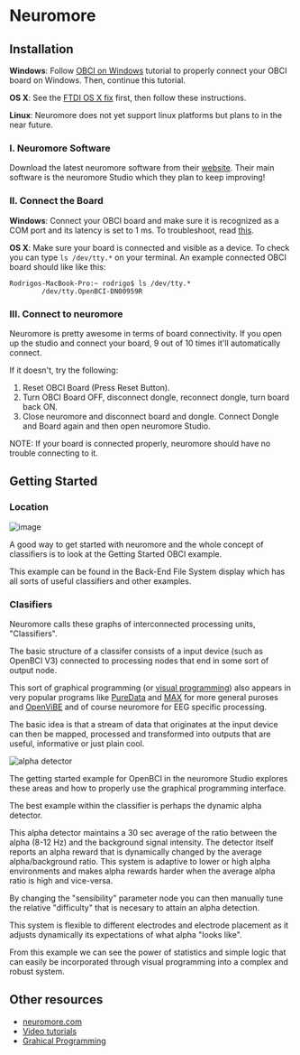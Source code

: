 # Neuromore

## Installation

**Windows**: Follow [OBCI on Windows](http://docs.openbci.com/tutorials/10-OpenBCI_on_Windows) tutorial to properly connect your OBCI board on Windows. Then, continue this tutorial.

**OS X**: See the [FTDI OS X fix](http://docs.openbci.com/Tutorials/10-Mac_FTDI_Driver_Fix) first, then follow these instructions.

**Linux**: Neuromore does not yet support linux platforms but plans to in the near future.

### I. Neuromore Software
Download the latest neuromore software from their [website](http://www.neuromore.com/). Their main software is the neuromore Studio which they plan to keep improving!

### II. Connect the Board

**Windows**: Connect your OBCI board and make sure it is recognized as a COM port and its latency is set to 1 ms. To troubleshoot, read [this](http://docs.openbci.com/tutorials/10-OpenBCI_on_Windows).

**OS X**: Make sure your board is connected and visible as a device. To check you can type `ls /dev/tty.*` on your terminal. An example connected OBCI board should like like this:

	Rodrigos-MacBook-Pro:~ rodrigo$ ls /dev/tty.*
			/dev/tty.OpenBCI-DN00959R


### III. Connect to neuromore

Neuromore is pretty awesome in terms of board connectivity. If you open up the studio and connect your board, 9 out of 10 times it'll automatically connect. 

If it doesn't, try the following:

1. Reset OBCI Board (Press Reset Button). 
2. Turn OBCI Board OFF, disconnect dongle, reconnect dongle, turn board back ON. 
3. Close neuromore and disconnect board and dongle. Connect Dongle and Board again and then open neuromore Studio.

NOTE: If your board is connected properly, neuromore should have no trouble connecting to it.

## Getting Started

### Location

![image](../assets/images/obci_gs_loc.png)

A good way to get started with neuromore and the whole concept of classifiers is to look at the Getting Started OBCI example. 

This example can be found in the Back-End File System display which has all sorts of useful classifiers and other examples. 

### Clasifiers
Neuromore calls these graphs of interconnected processing units, "Classifiers".

The basic structure of a classifer consists of a input device (such as OpenBCI V3) connected to processing nodes that end in some sort of output node. 

This sort of graphical programming (or [visual programming](https://en.wikipedia.org/wiki/Visual_programming_language)) also appears in very popular programs like [PureData](https://puredata.info/) and [MAX]( https://en.wikipedia.org/wiki/Max_(software)/) for more general puroses and [OpenViBE](http://docs.openbci.com/research%20tools/OpenViBE) and of course neuromore for EEG specific processing. 

The basic idea is that a stream of data that originates at the input device can then be mapped, processed and transformed into outputs that are useful, informative or just plain cool.

![alpha detector](../assets/images/alpha-detect-gs.png)

The getting started example for OpenBCI in the neuromore Studio explores these areas and how to properly use the graphical programming interface. 

The best example within the classifier is perhaps the dynamic alpha detector.

This alpha detector maintains a 30 sec average of the ratio between the alpha (8-12 Hz) and the background signal intensity. The detector itself reports an alpha reward that is dynamically changed by the average alpha/background ratio. This system is adaptive to lower or high alpha environments and makes alpha rewards harder when the average alpha ratio is high and vice-versa.

By changing the "sensibility" parameter node you can then manually tune the relative "difficulty" that is necesary to attain an alpha detection. 

This system is flexible to different electrodes and electrode placement as it adjusts dynamically its expectations of what alpha "looks like".

From this example we can see the power of statistics and simple logic that can easily be incorporated through visual programming into a complex and robust system. 

## Other resources

- [neuromore.com](http://www.neuromore.com/)
- [Video tutorials](https://www.youtube.com/channel/UCAOU6SsvwCwC30hJaFLhWgw)
- [Grahical Programming](http://c2.com/cgi/wiki?GraphicalProgrammingLanguage)
















